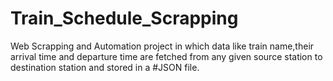 # Train_Schedule_Scrapping

Web Scrapping and Automation project in which data like train name,their arrival time and departure time are fetched from any given source station to destination station and stored in a #JSON file.
